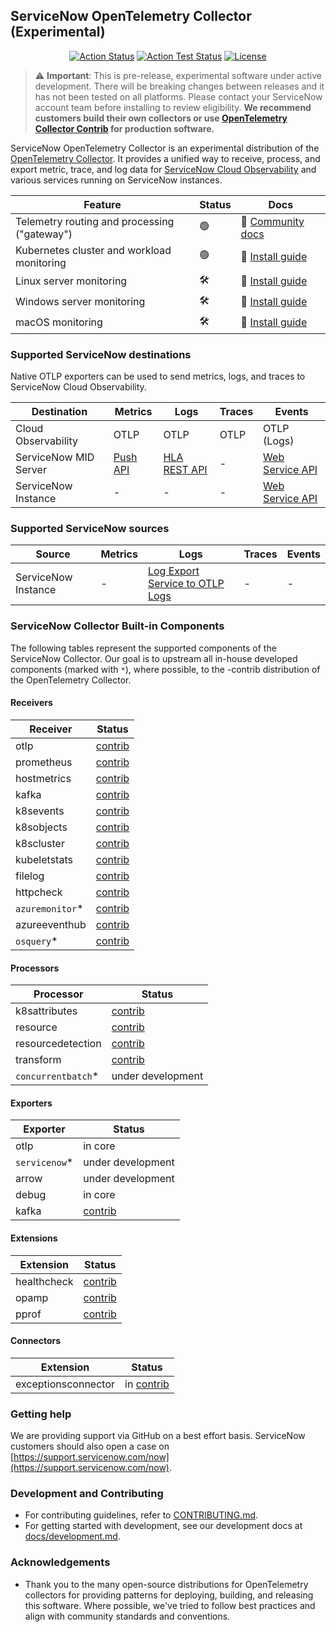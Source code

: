 ## ServiceNow OpenTelemetry Collector (Experimental)

<center>

[![Action Status](https://github.com/lightstep/sn-collector/workflows/Build/badge.svg)](https://github.com/lightstep/sn-collector/actions)
[![Action Test Status](https://github.com/lightstep/sn-collector/workflows/Tests/badge.svg)](https://github.com/lightstep/sn-collector/actions)
[![License](https://img.shields.io/badge/License-Apache_2.0-blue.svg)](https://opensource.org/licenses/Apache-2.0)

</center>

> ⚠️ **Important**: This is pre-release, experimental software under active development. There will be breaking changes between releases and it has not been tested on all platforms. Please contact your ServiceNow account team before installing to review eligibility. **We recommend customers build their own collectors or use [OpenTelemetry Collector Contrib](https://github.com/open-telemetry/opentelemetry-collector-contrib/) for production software.**

ServiceNow OpenTelemetry Collector is an experimental distribution of the [OpenTelemetry
Collector](https://github.com/open-telemetry/opentelemetry-collector). It
provides a unified way to receive, process, and export metric, trace, and log
data for [ServiceNow Cloud Observability](https://www.lightstep.com) and various services running on ServiceNow instances.

| Feature                                        | Status     | Docs                     |
| ---------------------------------------------- | ---------- | ------------------------ |
| Telemetry routing and processing ("gateway")   | 🟢          | 📔 [Community docs][14]  |
| Kubernetes cluster and workload monitoring     | 🟢          | 📒 [Install guide][10]   |
| Linux server monitoring                        | 🛠️          | 📒 [Install guide][11]   |
| Windows server monitoring                      | 🛠️          | 📒 [Install guide][12]   |
| macOS monitoring                               | 🛠️          | 📒 [Install guide][13]   |

[10]: /docs/monitor-kubernetes.md
[11]: /docs/monitor-linux.md
[12]: /docs/monitor-windows.md
[13]: /docs/monitor-macos.md
[14]: https://opentelemetry.io/docs/collector/

### Supported ServiceNow destinations

Native OTLP exporters can be used to send metrics, logs, and traces to ServiceNow Cloud Observability.

| Destination              | Metrics       | Logs             | Traces  | Events                 |
| ------------------------ | ------------- | ---------------- | ------  | ---------------------- |
| Cloud Observability      | OTLP          | OTLP             | OTLP    | OTLP (Logs)            |
| ServiceNow MID Server    | [Push API][6] | [HLA REST API][8]| -      | [Web Service API][7]   |
| ServiceNow Instance      | -             | -                | -       | [Web Service API][7]   |

[6]: https://docs.servicenow.com/bundle/vancouver-api-reference/page/integrate/inbound-rest/concept/push-metrics-MID-server.html
[7]: https://docs.servicenow.com/bundle/vancouver-it-operations-management/page/product/event-management/task/send-events-via-web-service.html
[8]: https://docs.servicenow.com/bundle/vancouver-it-operations-management/page/product/health-log-analytics-admin/task/hla-data-input-rest-api.html

### Supported ServiceNow sources

| Source                   | Metrics  | Logs                                 | Traces  | Events |
| ------------------------ | -------- | ------------------------------------ | ------- | ------ |
| ServiceNow Instance      | -        | [Log Export Service to OTLP Logs][5] | -       | -      |

[5]: https://support.servicenow.com/kb?id=kb_article_view&sysparm_article=KB1575051

### ServiceNow Collector Built-in Components

The following tables represent the supported components of the ServiceNow Collector. Our goal is to upstream all in-house developed components (marked with `*`), where possible, to the -contrib distribution of the OpenTelemetry Collector.

#### Receivers

| Receiver                                                         | Status                       |
| ---------------------------------------------------------------- | ---------------------------- |
| otlp                                                             | [contrib][1]                 | 
| prometheus                                                       | [contrib][1]                 |
| hostmetrics                                                      | [contrib][1]                 |
| kafka                                                            | [contrib][1]                 |
| k8sevents                                                        | [contrib][1]                 |
| k8sobjects                                                       | [contrib][1]                 |
| k8scluster                                                       | [contrib][1]                 |
| kubeletstats                                                     | [contrib][1]                 |
| filelog                                                          | [contrib][1]                 |
| httpcheck                                                        | [contrib][1]                 |
| `azuremonitor`*                                                  | [contrib][1]                 |
| azureeventhub                                                    | [contrib][1]                 |
| `osquery`*                                                       | [contrib][1]                 |

[1]: https://github.com/open-telemetry/opentelemetry-collector-contrib/tree/main/receiver

#### Processors

| Processor                                                        | Status               |
| ---------------------------------------------------------------- | -------------------- |
| k8sattributes                                                    | [contrib][2]         |
| resource                                                         | [contrib][2]         |
| resourcedetection                                                | [contrib][2]         |
| transform                                                        | [contrib][2]         |
| `concurrentbatch`*                                               | under development    |

[2]: https://github.com/open-telemetry/opentelemetry-collector-contrib/tree/main/processor

#### Exporters

| Exporter                                                         | Status               |
| ---------------------------------------------------------------- | -------------------- |
| otlp                                                             | in core              |
| `servicenow`*                                                    | under development    |
| arrow                                                            | under development    |
| debug                                                            | in core              |
| kafka                                                            | [contrib][3]         |

[3]: https://github.com/open-telemetry/opentelemetry-collector-contrib/tree/main/exporter

#### Extensions

| Extension                                                        | Status          |
| ---------------------------------------------------------------- | --------------- |
| healthcheck                                                      | [contrib][4]    |
| opamp                                                            | [contrib][4]    |
| pprof                                                            | [contrib][4]    |

[4]: https://github.com/open-telemetry/opentelemetry-collector-contrib/tree/main/extension

#### Connectors

| Extension                                                        | Status          |
| ---------------------------------------------------------------- | --------------- |
| exceptionsconnector                                              | in [contrib][9] |

[9]: https://github.com/open-telemetry/opentelemetry-collector-contrib/tree/main/connector

### Getting help

We are providing support via GitHub on a best effort basis. ServiceNow customers should also open a case on [https://support.servicenow.com/now](https://support.servicenow.com/now).

### Development and Contributing

* For contributing guidelines, refer to [CONTRIBUTING.md](CONTRIBUTING.md).
* For getting started with development, see our development docs at [docs/development.md](/docs/development.md).

### Acknowledgements

* Thank you to the many open-source distributions for OpenTelemetry collectors for providing patterns for deploying, building, and releasing this software. Where possible, we've tried to follow best practices and align with community standards and conventions.
